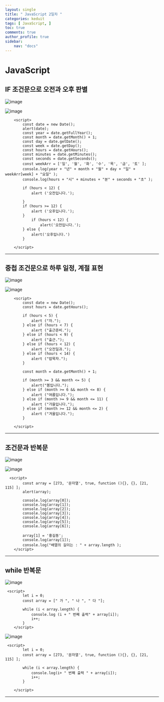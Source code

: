 ```yaml
---
layout: single
title: " JavaScript 2일차 "
categories: keduit
tags: [ JavaScript, ]
toc: true 
comments: true
author_profile: true
sidebar:
    nav: "docs"
---
```


# JavaScript

## IF 조건문으로 오전과 오후 판별

![image](https://user-images.githubusercontent.com/128279031/231315749-6d4c9512-2f90-49c1-b681-9416a125aaec.png)

![image](https://user-images.githubusercontent.com/128279031/231317385-5724c8ee-f680-4273-ab54-067c900c2494.png)

```
    <script>
        const date = new Date();
        alert(date);
        const year = date.getFullYear();
        const month = date.getMonth() + 1;
        const day = date.getDate();
        const week = date.getDay();
        const hours = date.getHours();
        const minutes = date.getMinutes();
        const seconds = date.getSeconds();
        const weekArr = ['일', '월', '화', '수', '목', '금', '토' ];
        console.log(year + "년" + month + "월" + day + "일" + weekArr[week] + "요일" ); 
        console.log(hours + "시" + minutes + "분" + seconds + "초" );

        if (hours < 12) {
            alert ('오전입니다.');

        }
        if (hours >= 12) {
            alert ('오후입니다.');
        }
            if (hours < 12) {
                alert('오전입니다.');
        } else {
            alert('오후입니다.')
        }
        
    </script>
```
---

## 중첩 조건문으로 하루 일정, 계절 표현

![image](https://user-images.githubusercontent.com/128279031/231318929-d1f670cd-633f-4e00-a3cf-0ae761009b60.png)

![image](https://user-images.githubusercontent.com/128279031/231322087-67cca240-3303-42b1-9040-52b07c97c364.png)

```
    <script>
        const date = new Date();
        const hours = date.getHours();

        if (hours < 5) {
            alert ("자.");
        } else if (hours < 7) {
            alert ("출근준비.");
        } else if (hours < 9) {
            alert ("출근.");
        } else if (hours < 12) {
            alert ("오전일과.");
        } else if (hours < 14) {
            alert ("밥묵자.");
        } 

        const month = date.getMonth() + 1;

        if (month >= 3 && month <= 5) {
            alert("봄입니다.");
        } else if (month >= 6 && month <= 8) {
            alert ("여름입니다.");
        } else if (month >= 9 && month <= 11) {
            alert ("가을입니다.");
        } else if (month >= 12 && month <= 2) {
            alert ("겨울입니다.");
        }

    </script>
```

---

## 조건문과 반복문

![image](https://user-images.githubusercontent.com/128279031/231322624-3cea0db6-dbad-4ab1-b71e-54c4297f2757.png)

![image](https://user-images.githubusercontent.com/128279031/231324533-dd8468c1-c9f5-406a-89c1-c01ba37ed275.png)

```
  <script>
        const array = [273, '문자열', true, function (){}, {}, [21, 115] ];
        alert(array);

        console.log(array[0]);
        console.log(array[1]);
        console.log(array[2]);
        console.log(array[3]);
        console.log(array[4]);
        console.log(array[5]);
        console.log(array[6]);

        array[1] = '홍길동';
        console.log(array[1]);
        console.log("배열의 길이는 : " + array.length );
    </script>
```

---

## while 반복문

![image](https://user-images.githubusercontent.com/128279031/231326397-c3ee760e-fe20-4f55-8173-57d33b69d42f.png)

```
 <script>
        let i = 0;
        const array = [" 가 ", " 나 ", " 다 "];

        while (i < array.length) {
            console.log (i + " 번째 출력" + array[i]);
            i++;
        }
    </script>
```

![image](https://user-images.githubusercontent.com/128279031/231326497-3c0f38c7-3b74-41fc-9ea3-f287405c633d.png)

```
 <script>
        let i = 0;
        const array = [273, '문자열', true, function (){}, {}, [21, 115] ];
        
        while (i < array.length) {
            console.log(i+ " 번째 출력 " + array[i]);
            i++;
        }

    </script>
```

---

## 


